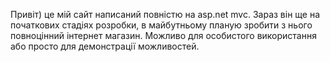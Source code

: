 Привіт) це мій сайт написаний повністю на asp.net mvc. Зараз він ще на початкових стадіях розробки, в майбутньому планую зробити з нього повноцінний інтернет магазин. Можливо для особистого використання або просто для демонстрації можливостей.
